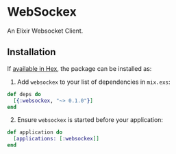 # WebSockex

An Elixir Websocket Client.

## Installation

If [available in Hex](https://hex.pm/docs/publish), the package can be installed as:

1. Add `websockex` to your list of dependencies in `mix.exs`:

```elixir
def deps do
  [{:websockex, "~> 0.1.0"}]
end
```

2. Ensure `websockex` is started before your application:

```elixir
def application do
  [applications: [:websockex]]
end
```

